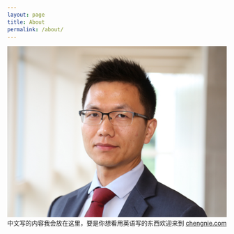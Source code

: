 ```yaml
---
layout: page
title: About
permalink: /about/
---
```


![2018年8月拍的照片](/files/chengnie.jpeg)
中文写的内容我会放在这里，要是你想看用英语写的东西欢迎来到  [chengnie.com](https://chengnie.com/)
